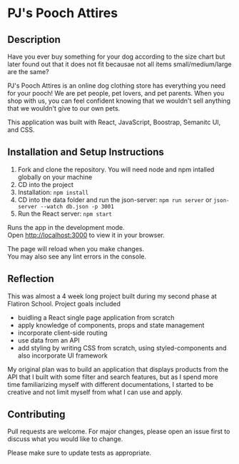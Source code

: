 # PJ's Pooch Attires

## Description 

Have you ever buy something for your dog according to the size chart but later found out that it does not fit becausae not all items small/medium/large are the same? 

PJ's Pooch Attires is an online dog clothing store has everything you need for your pooch! We are pet people, pet lovers, and pet parents. When you shop with us, you can feel confident knowing that we wouldn't sell anything that we wouldn't give to our own pets. 

This application was built with React, JavaScript, Boostrap, Semanitc UI, and CSS.

## Installation and Setup Instructions
1. Fork and clone the repository. You will need node and npm intalled globally on your machine
2. CD into the project
3. Installation: ```npm install``` 
4. CD into the data folder and run the json-server: ```npm run server``` or ```json-server --watch db.json -p 3001```
5. Run the React server: ```npm start```

Runs the app in the development mode.\
Open [http://localhost:3000](http://localhost:3000) to view it in your browser.

The page will reload when you make changes.\
You may also see any lint errors in the console.

## Reflection

This was almost a 4 week long project built during my second phase at Flatiron School. Project goals included 
- buidling a React single page application from scratch
- apply knowledge of components, props and state management
- incorporate client-side routing
- use data from an API 
- add styling by writing CSS from scratch, using styled-components and also incorporate UI framework

My original plan was to build an application that displays products from the API that I built with some filter and search features, but as I spend more time familiarizing myself with different documentations, I started to be creative and not limit myself from what I can use and apply. 

## Contributing
Pull requests are welcome. For major changes, please open an issue first to discuss what you would like to change.

Please make sure to update tests as appropriate.
